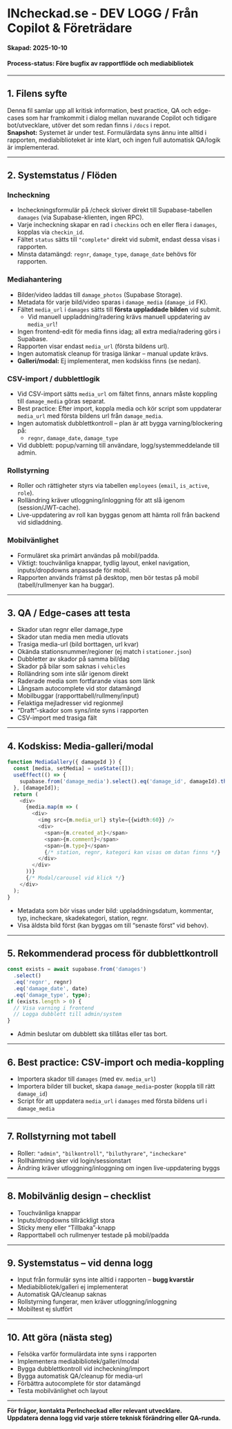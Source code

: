 # INcheckad.se - DEV LOGG / Från Copilot & Företrädare
#### Skapad: 2025-10-10
#### Process-status: **Före bugfix av rapportflöde och mediabibliotek**
---

## **1. Filens syfte**
Denna fil samlar upp all kritisk information, best practice, QA och edge-cases som har framkommit i dialog mellan nuvarande Copilot och tidigare bot/utvecklare, utöver det som redan finns i `/docs` i repot.  
**Snapshot:** Systemet är under test. Formulärdata syns ännu inte alltid i rapporten, mediabiblioteket är inte klart, och ingen full automatisk QA/logik är implementerad.

---

## **2. Systemstatus / Flöden**

### **Incheckning**
- Incheckningsformulär på /check skriver direkt till Supabase-tabellen `damages` (via Supabase-klienten, ingen RPC).
- Varje incheckning skapar en rad i `checkins` och en eller flera i `damages`, kopplas via `checkin_id`.
- Fältet `status` sätts till `"complete"` direkt vid submit, endast dessa visas i rapporten.
- Minsta datamängd: `regnr`, `damage_type`, `damage_date` behövs för rapporten.

### **Mediahantering**
- Bilder/video laddas till `damage_photos` (Supabase Storage).
- Metadata för varje bild/video sparas i `damage_media` (`damage_id` FK).
- Fältet `media_url` i `damages` sätts till **första uppladdade bilden** vid submit.  
  - Vid manuell uppladdning/radering krävs manuell uppdatering av `media_url`!
- Ingen frontend-edit för media finns idag; all extra media/radering görs i Supabase.
- Rapporten visar endast `media_url` (första bildens url).
- Ingen automatisk cleanup för trasiga länkar – manual update krävs.
- **Galleri/modal:** Ej implementerat, men kodskiss finns (se nedan).

### **CSV-import / dubblettlogik**
- Vid CSV-import sätts `media_url` om fältet finns, annars måste koppling till `damage_media` göras separat.
- Best practice: Efter import, koppla media och kör script som uppdaterar `media_url` med första bildens url från `damage_media`.
- Ingen automatisk dubblettkontroll – plan är att bygga varning/blockering på:  
  - `regnr`, `damage_date`, `damage_type`
- Vid dubblett: popup/varning till användare, logg/systemmeddelande till admin.

### **Rollstyrning**
- Roller och rättigheter styrs via tabellen `employees` (`email`, `is_active`, `role`).
- Rolländring kräver utloggning/inloggning för att slå igenom (session/JWT-cache).
- Live-uppdatering av roll kan byggas genom att hämta roll från backend vid sidladdning.

### **Mobilvänlighet**
- Formuläret ska primärt användas på mobil/padda.
- Viktigt: touchvänliga knappar, tydlig layout, enkel navigation, inputs/dropdowns anpassade för mobil.
- Rapporten används främst på desktop, men bör testas på mobil (tabell/rullmenyer kan ha buggar).

---

## **3. QA / Edge-cases att testa**

- Skador utan regnr eller damage_type
- Skador utan media men media utlovats
- Trasiga media-url (bild borttagen, url kvar)
- Okända stationsnummer/regioner (ej match i `stationer.json`)
- Dubbletter av skador på samma bil/dag
- Skador på bilar som saknas i `vehicles`
- Rolländring som inte slår igenom direkt
- Raderade media som fortfarande visas som länk
- Långsam autocomplete vid stor datamängd
- Mobilbuggar (rapporttabell/rullmeny/input)
- Felaktiga mejladresser vid regionmejl
- “Draft”-skador som syns/inte syns i rapporten
- CSV-import med trasiga fält

---

## **4. Kodskiss: Media-galleri/modal**

```typescript
function MediaGallery({ damageId }) {
  const [media, setMedia] = useState([]);
  useEffect(() => {
    supabase.from('damage_media').select().eq('damage_id', damageId).then(({data}) => setMedia(data));
  }, [damageId]);
  return (
    <div>
      {media.map(m => (
        <div>
          <img src={m.media_url} style={{width:60}} />
          <div>
            <span>{m.created_at}</span>
            <span>{m.comment}</span>
            <span>{m.type}</span>
            {/* station, regnr, kategori kan visas om datan finns */}
          </div>
        </div>
      ))}
      {/* Modal/carousel vid klick */}
    </div>
  );
}
```

- Metadata som bör visas under bild: uppladdningsdatum, kommentar, typ, incheckare, skadekategori, station, regnr.
- Visa äldsta bild först (kan byggas om till “senaste först” vid behov).

---

## **5. Rekommenderad process för dubblettkontroll**

```typescript
const exists = await supabase.from('damages')
  .select()
  .eq('regnr', regnr)
  .eq('damage_date', date)
  .eq('damage_type', type);
if (exists.length > 0) {
  // Visa varning i frontend
  // Logga dubblett till admin/system
}
```
- Admin beslutar om dubblett ska tillåtas eller tas bort.

---

## **6. Best practice: CSV-import och media-koppling**

- Importera skador till `damages` (med ev. `media_url`)
- Importera bilder till bucket, skapa `damage_media`-poster (koppla till rätt `damage_id`)
- Script för att uppdatera `media_url` i `damages` med första bildens url i `damage_media`

---

## **7. Rollstyrning mot tabell**

- Roller: `"admin"`, `"bilkontroll"`, `"biluthyrare"`, `"incheckare"`
- Rollhämtning sker vid login/sessionstart
- Ändring kräver utloggning/inloggning om ingen live-uppdatering byggs

---

## **8. Mobilvänlig design – checklist**

- Touchvänliga knappar
- Inputs/dropdowns tillräckligt stora
- Sticky meny eller “Tillbaka”-knapp
- Rapporttabell och rullmenyer testade på mobil/padda

---

## **9. Systemstatus – vid denna logg**

- Input från formulär syns inte alltid i rapporten – **bugg kvarstår**
- Mediabibliotek/galleri ej implementerat
- Automatisk QA/cleanup saknas
- Rollstyrning fungerar, men kräver utloggning/inloggning
- Mobiltest ej slutfört

---

## **10. Att göra (nästa steg)**
- Felsöka varför formulärdata inte syns i rapporten
- Implementera mediabibliotek/galleri/modal
- Bygga dubblettkontroll vid incheckning/import
- Bygga automatisk QA/cleanup för media-url
- Förbättra autocomplete för stor datamängd
- Testa mobilvänlighet och layout

---

**För frågor, kontakta PerIncheckad eller relevant utvecklare.  
Uppdatera denna logg vid varje större teknisk förändring eller QA-runda.**
